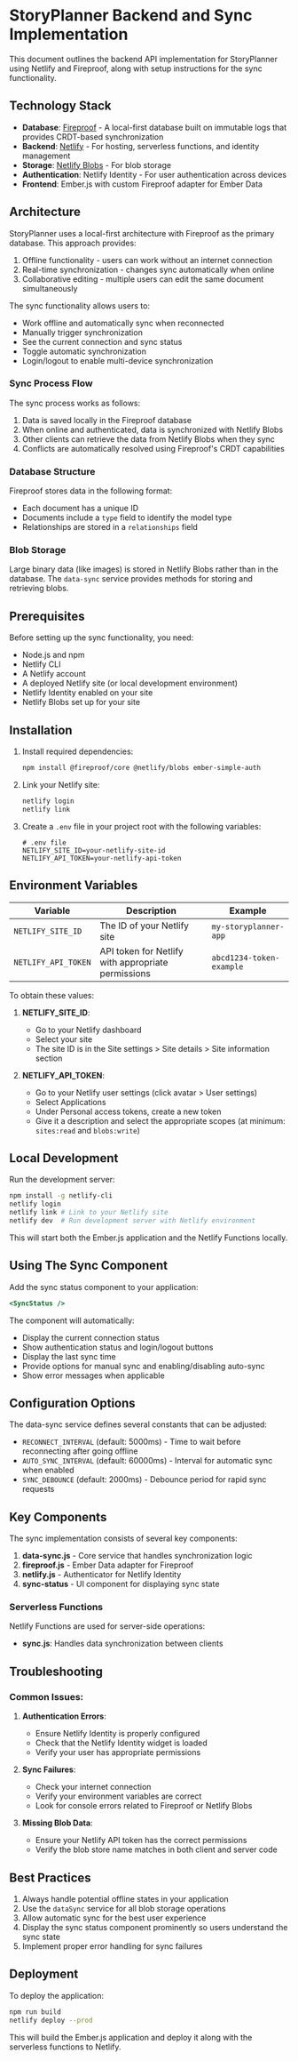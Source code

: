 # StoryPlanner Backend and Sync Implementation

This document outlines the backend API implementation for StoryPlanner using Netlify and Fireproof, along with setup instructions for the sync functionality.

## Technology Stack

-   **Database**: [Fireproof](https://use-fireproof.com/) - A local-first database built on immutable logs that provides CRDT-based synchronization
-   **Backend**: [Netlify](https://www.netlify.com/) - For hosting, serverless functions, and identity management
-   **Storage**: [Netlify Blobs](https://docs.netlify.com/blobs/overview/) - For blob storage
-   **Authentication**: Netlify Identity - For user authentication across devices
-   **Frontend**: Ember.js with custom Fireproof adapter for Ember Data

## Architecture

StoryPlanner uses a local-first architecture with Fireproof as the primary database. This approach provides:

1. Offline functionality - users can work without an internet connection
2. Real-time synchronization - changes sync automatically when online
3. Collaborative editing - multiple users can edit the same document simultaneously

The sync functionality allows users to:

-   Work offline and automatically sync when reconnected
-   Manually trigger synchronization
-   See the current connection and sync status
-   Toggle automatic synchronization
-   Login/logout to enable multi-device synchronization

### Sync Process Flow

The sync process works as follows:

1. Data is saved locally in the Fireproof database
2. When online and authenticated, data is synchronized with Netlify Blobs
3. Other clients can retrieve the data from Netlify Blobs when they sync
4. Conflicts are automatically resolved using Fireproof's CRDT capabilities

### Database Structure

Fireproof stores data in the following format:

-   Each document has a unique ID
-   Documents include a `type` field to identify the model type
-   Relationships are stored in a `relationships` field

### Blob Storage

Large binary data (like images) is stored in Netlify Blobs rather than in the database. The `data-sync` service provides methods for storing and retrieving blobs.

## Prerequisites

Before setting up the sync functionality, you need:

-   Node.js and npm
-   Netlify CLI
-   A Netlify account
-   A deployed Netlify site (or local development environment)
-   Netlify Identity enabled on your site
-   Netlify Blobs set up for your site

## Installation

1. Install required dependencies:

    ```bash
    npm install @fireproof/core @netlify/blobs ember-simple-auth
    ```

2. Link your Netlify site:

    ```bash
    netlify login
    netlify link
    ```

3. Create a `.env` file in your project root with the following variables:

    ```
    # .env file
    NETLIFY_SITE_ID=your-netlify-site-id
    NETLIFY_API_TOKEN=your-netlify-api-token
    ```

## Environment Variables

| Variable            | Description                                        | Example                  |
| ------------------- | -------------------------------------------------- | ------------------------ |
| `NETLIFY_SITE_ID`   | The ID of your Netlify site                        | `my-storyplanner-app`    |
| `NETLIFY_API_TOKEN` | API token for Netlify with appropriate permissions | `abcd1234-token-example` |

To obtain these values:

1. **NETLIFY_SITE_ID**:

    - Go to your Netlify dashboard
    - Select your site
    - The site ID is in the Site settings > Site details > Site information section

2. **NETLIFY_API_TOKEN**:
    - Go to your Netlify user settings (click avatar > User settings)
    - Select Applications
    - Under Personal access tokens, create a new token
    - Give it a description and select the appropriate scopes (at minimum: `sites:read` and `blobs:write`)

## Local Development

Run the development server:

```bash
npm install -g netlify-cli
netlify login
netlify link # Link to your Netlify site
netlify dev  # Run development server with Netlify environment
```

This will start both the Ember.js application and the Netlify Functions locally.

## Using The Sync Component

Add the sync status component to your application:

```handlebars
<SyncStatus />
```

The component will automatically:

-   Display the current connection status
-   Show authentication status and login/logout buttons
-   Display the last sync time
-   Provide options for manual sync and enabling/disabling auto-sync
-   Show error messages when applicable

## Configuration Options

The data-sync service defines several constants that can be adjusted:

-   `RECONNECT_INTERVAL` (default: 5000ms) - Time to wait before reconnecting after going offline
-   `AUTO_SYNC_INTERVAL` (default: 60000ms) - Interval for automatic sync when enabled
-   `SYNC_DEBOUNCE` (default: 2000ms) - Debounce period for rapid sync requests

## Key Components

The sync implementation consists of several key components:

1. **data-sync.js** - Core service that handles synchronization logic
2. **fireproof.js** - Ember Data adapter for Fireproof
3. **netlify.js** - Authenticator for Netlify Identity
4. **sync-status** - UI component for displaying sync state

### Serverless Functions

Netlify Functions are used for server-side operations:

-   **sync.js**: Handles data synchronization between clients

## Troubleshooting

### Common Issues:

1. **Authentication Errors**:

    - Ensure Netlify Identity is properly configured
    - Check that the Netlify Identity widget is loaded
    - Verify your user has appropriate permissions

2. **Sync Failures**:

    - Check your internet connection
    - Verify your environment variables are correct
    - Look for console errors related to Fireproof or Netlify Blobs

3. **Missing Blob Data**:
    - Ensure your Netlify API token has the correct permissions
    - Verify the blob store name matches in both client and server code

## Best Practices

1. Always handle potential offline states in your application
2. Use the `dataSync` service for all blob storage operations
3. Allow automatic sync for the best user experience
4. Display the sync status component prominently so users understand the sync state
5. Implement proper error handling for sync failures

## Deployment

To deploy the application:

```bash
npm run build
netlify deploy --prod
```

This will build the Ember.js application and deploy it along with the serverless functions to Netlify.
